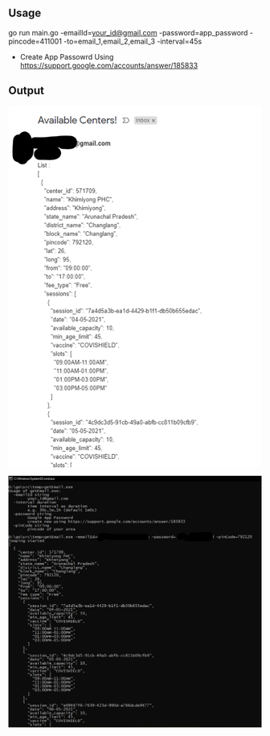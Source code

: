 Usage
---
go run main.go -emailId=your_id@gmail.com -password=app_password -pincode=411001 -to=email_1,email_2,email_3 -interval=45s

* Create App Passowrd Using https://support.google.com/accounts/answer/185833

Output
---

![image](ScreenshotEmail.png)


![image](ScreenshotCMD.png)
